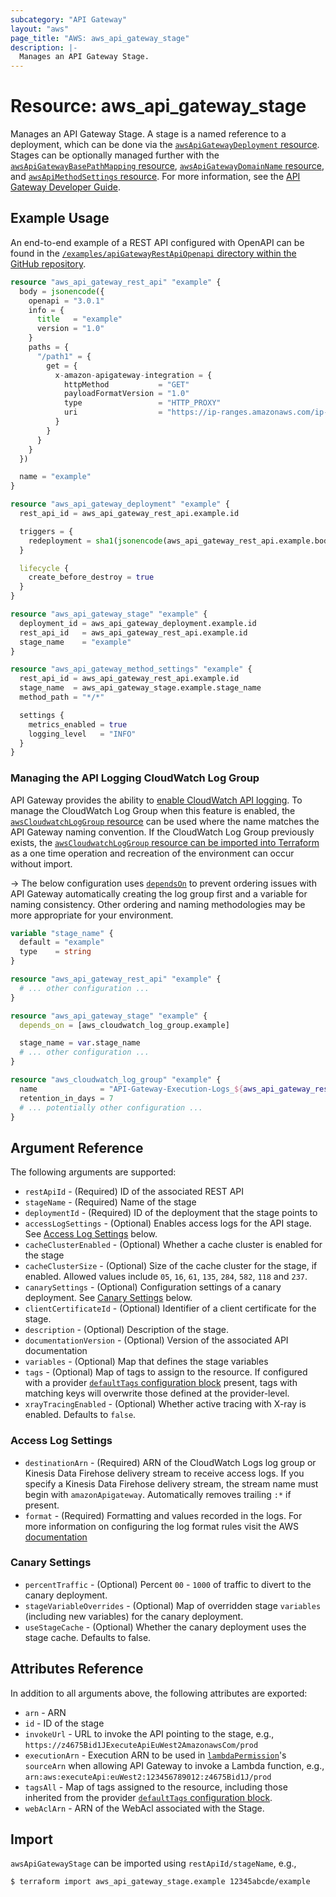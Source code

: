 ```yaml
---
subcategory: "API Gateway"
layout: "aws"
page_title: "AWS: aws_api_gateway_stage"
description: |-
  Manages an API Gateway Stage.
---
```


# Resource: aws_api_gateway_stage

Manages an API Gateway Stage. A stage is a named reference to a deployment, which can be done via the [`awsApiGatewayDeployment` resource](api_gateway_deployment.html). Stages can be optionally managed further with the [`awsApiGatewayBasePathMapping` resource](api_gateway_base_path_mapping.html), [`awsApiGatewayDomainName` resource](api_gateway_domain_name.html), and [`awsApiMethodSettings` resource](api_gateway_method_settings.html). For more information, see the [API Gateway Developer Guide](https://docs.aws.amazon.com/apigateway/latest/developerguide/set-up-stages.html).

## Example Usage

An end-to-end example of a REST API configured with OpenAPI can be found in the [`/examples/apiGatewayRestApiOpenapi` directory within the GitHub repository](https://github.com/hashicorp/terraform-provider-aws/tree/main/examples/api-gateway-rest-api-openapi).

```terraform
resource "aws_api_gateway_rest_api" "example" {
  body = jsonencode({
    openapi = "3.0.1"
    info = {
      title   = "example"
      version = "1.0"
    }
    paths = {
      "/path1" = {
        get = {
          x-amazon-apigateway-integration = {
            httpMethod           = "GET"
            payloadFormatVersion = "1.0"
            type                 = "HTTP_PROXY"
            uri                  = "https://ip-ranges.amazonaws.com/ip-ranges.json"
          }
        }
      }
    }
  })

  name = "example"
}

resource "aws_api_gateway_deployment" "example" {
  rest_api_id = aws_api_gateway_rest_api.example.id

  triggers = {
    redeployment = sha1(jsonencode(aws_api_gateway_rest_api.example.body))
  }

  lifecycle {
    create_before_destroy = true
  }
}

resource "aws_api_gateway_stage" "example" {
  deployment_id = aws_api_gateway_deployment.example.id
  rest_api_id   = aws_api_gateway_rest_api.example.id
  stage_name    = "example"
}

resource "aws_api_gateway_method_settings" "example" {
  rest_api_id = aws_api_gateway_rest_api.example.id
  stage_name  = aws_api_gateway_stage.example.stage_name
  method_path = "*/*"

  settings {
    metrics_enabled = true
    logging_level   = "INFO"
  }
}
```

### Managing the API Logging CloudWatch Log Group

API Gateway provides the ability to [enable CloudWatch API logging](https://docs.aws.amazon.com/apigateway/latest/developerguide/set-up-logging.html). To manage the CloudWatch Log Group when this feature is enabled, the [`awsCloudwatchLogGroup` resource](/docs/providers/aws/r/cloudwatch_log_group.html) can be used where the name matches the API Gateway naming convention. If the CloudWatch Log Group previously exists, the [`awsCloudwatchLogGroup` resource can be imported into Terraform](/docs/providers/aws/r/cloudwatch_log_group.html#import) as a one time operation and recreation of the environment can occur without import.

-> The below configuration uses [`dependsOn`](https://www.terraform.io/language/meta-arguments/depends_on) to prevent ordering issues with API Gateway automatically creating the log group first and a variable for naming consistency. Other ordering and naming methodologies may be more appropriate for your environment.

```terraform
variable "stage_name" {
  default = "example"
  type    = string
}

resource "aws_api_gateway_rest_api" "example" {
  # ... other configuration ...
}

resource "aws_api_gateway_stage" "example" {
  depends_on = [aws_cloudwatch_log_group.example]

  stage_name = var.stage_name
  # ... other configuration ...
}

resource "aws_cloudwatch_log_group" "example" {
  name              = "API-Gateway-Execution-Logs_${aws_api_gateway_rest_api.example.id}/${var.stage_name}"
  retention_in_days = 7
  # ... potentially other configuration ...
}
```

## Argument Reference

The following arguments are supported:

* `restApiId` - (Required) ID of the associated REST API
* `stageName` - (Required) Name of the stage
* `deploymentId` - (Required) ID of the deployment that the stage points to
* `accessLogSettings` - (Optional) Enables access logs for the API stage. See [Access Log Settings](#access-log-settings) below.
* `cacheClusterEnabled` - (Optional) Whether a cache cluster is enabled for the stage
* `cacheClusterSize` - (Optional) Size of the cache cluster for the stage, if enabled. Allowed values include `05`, `16`, `61`, `135`, `284`, `582`, `118` and `237`.
* `canarySettings` - (Optional) Configuration settings of a canary deployment. See [Canary Settings](#canary-settings) below.
* `clientCertificateId` - (Optional) Identifier of a client certificate for the stage.
* `description` - (Optional) Description of the stage.
* `documentationVersion` - (Optional) Version of the associated API documentation
* `variables` - (Optional) Map that defines the stage variables
* `tags` - (Optional) Map of tags to assign to the resource. If configured with a provider [`defaultTags` configuration block](https://registry.terraform.io/providers/hashicorp/aws/latest/docs#default_tags-configuration-block) present, tags with matching keys will overwrite those defined at the provider-level.
* `xrayTracingEnabled` - (Optional) Whether active tracing with X-ray is enabled. Defaults to `false`.

### Access Log Settings

* `destinationArn` - (Required) ARN of the CloudWatch Logs log group or Kinesis Data Firehose delivery stream to receive access logs. If you specify a Kinesis Data Firehose delivery stream, the stream name must begin with `amazonApigateway`. Automatically removes trailing `:*` if present.
* `format` - (Required) Formatting and values recorded in the logs.
For more information on configuring the log format rules visit the AWS [documentation](https://docs.aws.amazon.com/apigateway/latest/developerguide/set-up-logging.html)

### Canary Settings

* `percentTraffic` - (Optional) Percent `00` - `1000` of traffic to divert to the canary deployment.
* `stageVariableOverrides` - (Optional) Map of overridden stage `variables` (including new variables) for the canary deployment.
* `useStageCache` - (Optional) Whether the canary deployment uses the stage cache. Defaults to false.

## Attributes Reference

In addition to all arguments above, the following attributes are exported:

* `arn` - ARN
* `id` - ID of the stage
* `invokeUrl` - URL to invoke the API pointing to the stage,
  e.g., `https://z4675Bid1JExecuteApiEuWest2AmazonawsCom/prod`
* `executionArn` - Execution ARN to be used in [`lambdaPermission`](/docs/providers/aws/r/lambda_permission.html)'s `sourceArn`
  when allowing API Gateway to invoke a Lambda function,
  e.g., `arn:aws:executeApi:euWest2:123456789012:z4675Bid1J/prod`
* `tagsAll` - Map of tags assigned to the resource, including those inherited from the provider [`defaultTags` configuration block](https://registry.terraform.io/providers/hashicorp/aws/latest/docs#default_tags-configuration-block).
* `webAclArn` - ARN of the WebAcl associated with the Stage.

## Import

`awsApiGatewayStage` can be imported using `restApiId/stageName`, e.g.,

```
$ terraform import aws_api_gateway_stage.example 12345abcde/example
```

<!-- cache-key: cdktf-0.17.0-pre.15 input-e3051769440b1a979381c524971445fb9499a0d23eb454498fdefeb9e6b86576 -->
